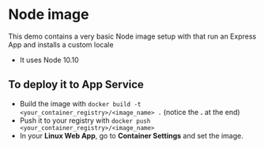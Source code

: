 # Node image 
This demo contains a very basic Node image setup with that run an Express App and installs a custom locale
* It uses Node 10.10 

## To deploy it to App Service
* Build the image with `docker build -t <your_container_registry>/<image_name> .` (notice the **.** at the end)
* Push it to your registry with `docker push <your_container_registry>/<image_name>`
* In your **Linux Web App**, go to **Container Settings** and set the image.
